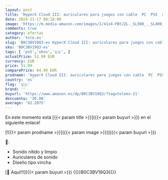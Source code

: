 ```yaml
---
layout: post
title: 'HyperX Cloud III: auriculares para juegos con cable  PC  PS5  Xbox Series X|S  controladores de 53 mm en ángulo  DTS  espuma con memoria  marco resistente  micrófono nítido de 10 mm  USB-C  USB-A'
date: 2024-11-17 08:18:08
image: 'https://m.media-amazon.com/images/I/41x4-FBtJZL._SL500_._SL400_.jpg'
comments: true
category: ofertas
author: 'tole.es'
slug: 'B0C3BV19Q3-es HyperX Cloud III: auriculares para juegos con cable PC PS5...'
sku: 'B0C3BV19Q3-es'
tags: [ 'ps5','xbox','🇪🇸', ]
actualPrice: 51.99 EUR
currency: EUR
price: 51.99
comparePrice: 64.99 EUR
prodname: 'HyperX Cloud III: auriculares para juegos con cable  PC  PS5  Xbox Series X|S  controladores de 53 mm en ángulo  DTS  espuma con memoria  marco resistente  micrófono nítido de 10 mm  USB-C  USB-A'
country: 'es'
flag: '🇪🇸'
brand: ''
buyurl: 'https://www.amazon.es/dp/B0C3BV19Q3/?tag=tolees-21'
descuento: '20.00'
average: '62.2075'
---
```


En este momento está [{{< param title >}}]({{< param buyurl >}}) en el siguiente enlace!

[![{{< param prodname >}}]({{< param image >}})]({{< param buyurl >}})

🔎:

- Sonido nítido y limpio
- Auriculares de sonido
- Diseño tipo vincha

[🛒 Aquí!!!]({{< param buyurl >}})
{{<world>}}B0C3BV19Q3{{</world>}}
